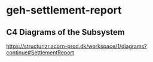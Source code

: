 # geh-settlement-report

## C4 Diagrams of the Subsystem

<https://structurizr.acorn-prod.dk/workspace/1/diagrams?continue#SettlementReport>
